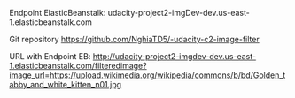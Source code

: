 Endpoint ElasticBeanstalk:
udacity-project2-imgDev-dev.us-east-1.elasticbeanstalk.com

Git repository
https://github.com/NghiaTD5/-udacity-c2-image-filter

URL with Endpoint EB:
http://udacity-project2-imgdev-dev.us-east-1.elasticbeanstalk.com/filteredimage?image_url=https://upload.wikimedia.org/wikipedia/commons/b/bd/Golden_tabby_and_white_kitten_n01.jpg
